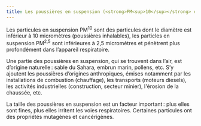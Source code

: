 ```yaml
---
title: Les poussières en suspension (<strong>PM<sup>10</sup></strong> et <strong>PM<sup>2,5</sup></strong>)
---
```


Les particules en suspension PM<sup>10</sup> sont des particules dont le diamètre est inférieur à 10 micromètres (poussières inhalables), les particles en suspension PM<sup>2,5</sup> sont inférieures à 2,5 micromètres et pénètrent plus profondément dans l’appareil respiratoire.

Une partie des poussières en suspension, qui se trouvent dans l’air, est d’origine naturelle&#8239;: sable du Sahara, embrun marin, pollens, etc.
S’y ajoutent les poussières d’origines anthropiques, émises notamment par les installations de combustion (chauffage), les transports (moteurs diesels), les activités industrielles (construction, secteur minier), l'érosion de la chaussée, etc.

La taille des poussières en suspension est un facteur important&#8239;: plus elles sont fines, plus elles irritent les voies respiratoires. Certaines particules ont des propriétés mutagènes et cancérigènes.
